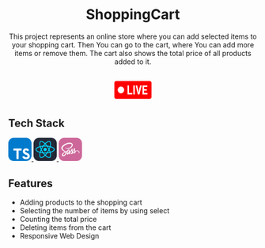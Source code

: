 <div align="center">
<h1> ShoppingCart </h1>
</div>

<div align="center"> 
This project represents an online store where you can add selected items to your shopping cart. Then You can go to the cart, where You can add more items or remove them. The cart also shows the total price of all products added to it.
</div>

## <div align="center" ><a href="https://github.com/FilipW98/ShoppingCart" target="_blank" rel="noreferrer"> <img src="./src/assets/img/live-icon.png" alt="live icon" width="80" height="40"/> </a>  </div>

## Tech Stack

  
<a href="https://www.typescriptlang.org/" target="_blank" rel="noreferrer"> <img src="https://github.com/tandpfun/skill-icons/blob/main/icons/TypeScript.svg" alt="Type Script icon" width="47" height="47"/> </a> 
<a href="https://react.dev/" target="_blank" rel="noreferrer"> <img src="https://github.com/tandpfun/skill-icons/blob/main/icons/React-Dark.svg" alt="React icon" width="47" height="47"/> </a> 
<a href="https://sass-lang.com/" target="_blank" rel="noreferrer"> <img src="https://github.com/tandpfun/skill-icons/blob/main/icons/Sass.svg" alt="Sass icon" width="47" height="47"/> </a> 

## Features

- Adding products to the shopping cart
- Selecting the number of items by using select
- Counting the total price 
- Deleting items from the cart
- Responsive Web Design
